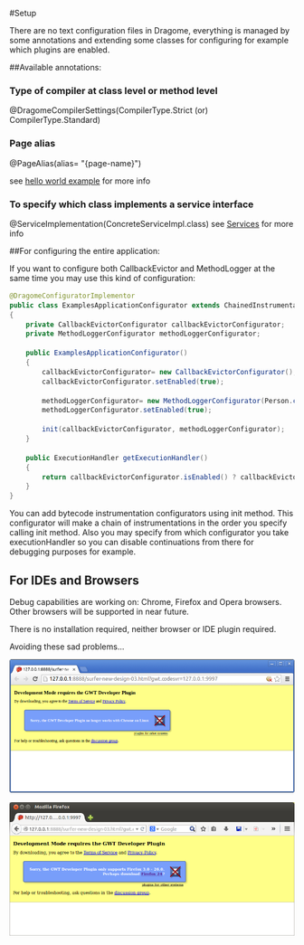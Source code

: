 #Setup

There are no text configuration files in Dragome, everything is managed by some annotations and extending some classes for configuring for example which plugins are enabled.

##Available annotations:

### Type of compiler at class level or method level
@DragomeCompilerSettings(CompilerType.Strict (or) CompilerType.Standard)

### Page alias 

@PageAlias(alias= "{page-name}")

see [hello world example](helloworld-app.md) for more info


### To specify which class implements a service interface

@ServiceImplementation(ConcreteServiceImpl.class)
see [Services](services.md) for more info


##For configuring the entire application:


If you want to configure both CallbackEvictor and MethodLogger at the same time you may use this kind of configuration:

``` Java
@DragomeConfiguratorImplementor
public class ExamplesApplicationConfigurator extends ChainedInstrumentationDragomeConfigurator
{
	private CallbackEvictorConfigurator callbackEvictorConfigurator;
	private MethodLoggerConfigurator methodLoggerConfigurator;

	public ExamplesApplicationConfigurator()
	{
		callbackEvictorConfigurator= new CallbackEvictorConfigurator();
		callbackEvictorConfigurator.setEnabled(true);

		methodLoggerConfigurator= new MethodLoggerConfigurator(Person.class.getName());
		methodLoggerConfigurator.setEnabled(true);

		init(callbackEvictorConfigurator, methodLoggerConfigurator);
	}

	public ExecutionHandler getExecutionHandler()
	{
		return callbackEvictorConfigurator.isEnabled() ? callbackEvictorConfigurator.getExecutionHandler() : super.getExecutionHandler();
	}
}
```

You can add bytecode instrumentation configurators using init method. This configurator will make a chain of instrumentations in the order you specify calling init method. Also you may specify from which configurator you take executionHandler so you can disable continuations from there for debugging purposes for example.



## For IDEs and Browsers

Debug capabilities are working on: Chrome, Firefox and Opera browsers. Other browsers will be supported in near future.


There is no installation required, neither browser or IDE plugin required.

Avoiding these sad problems...

![alt text](gwt-plugin-chrome.png "gwt-plugin-chrome")

![alt text](gwt-plugin-firefox.png "gwt-plugin-firefox")



